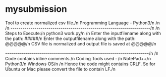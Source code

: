 # mysubmission

Tool to create normalized csv file./n
Programming Language - Python3/n
/n
/n
----------------------------------------------------------------------/n
/n
Steps to Execute:/n
python3 work.py/n
/n
Enter the inputfilename along with the path:  #####/n
Enter the outputfilename along with the path: @@@@@/n
CSV file is normalized and output file is saved at @@@@@/n

------------------------------------------------------------------------/n
/n
Code contains inline comments./n
Coding Tools used : /n
NotePad++/n
Python3/n
Windows OS/n
/n
Hence the code might contains CRLF. So for Ubuntu or Mac please convert the file to contain LF./n
